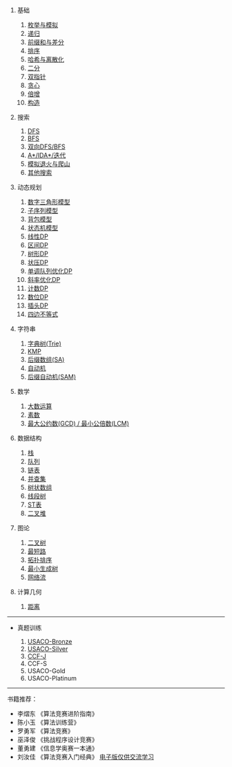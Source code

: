 
1. 基础
   1. [枚举与模拟]()
   2. [递归]()
   3. [前缀和与差分]()
   4. [排序]()
   5. [哈希与离散化]()
   6. [二分]()
   7. [双指针]()
   8. [贪心]()
   9. [倍增]()
   10. [构造]()

2. 搜索
   1. [DFS]()
   2. [BFS]()
   3. [双向DFS/BFS]()
   4. [A*/IDA*/迭代]()
   5. [模拟退火与爬山]()
   6. [其他搜索]()

3. 动态规划
   1. [数字三角形模型]()
   2. [子序列模型]()
   3. [背包模型]()
   4. [状态机模型](./Content/3%20动态规划/状态机模型.html)
   5. [线性DP]()
   6. [区间DP]()
   7. [树形DP]()
   8. [状压DP](./Content/3%20动态规划/状压DP.html)
   9. [单调队列优化DP]()
   10. [斜率优化DP]()
   11. [计数DP]()
   12. [数位DP]()
   13. [插头DP]()
   14. [四边不等式]()
   
4. 字符串
   1. [字典树(Trie)]()
   2. [KMP]()
   3. [后缀数组(SA)]()
   4. [自动机]()
   5. [后缀自动机(SAM)]()

5. 数学
   1. [大数运算](./Content/5%20数学/大数运算.html)
   2. [素数]()
   3. [最大公约数(GCD) / 最小公倍数(LCM)]()
   
6. 数据结构
   1. [栈]()
   2. [队列]()
   3. [链表]()
   4. [并查集]()
   5. [树状数组]()
   6. [线段树]()
   7. [ST表]()
   8. [二叉堆]()

7. 图论
   1. [二叉树](./Content/7%20图论/二叉树.html)
   2. [最短路]()
   3. [拓扑排序]()
   4. [最小生成树]()
   5. [网络流]()

8. 计算几何
   1. [距离]()

---

* 真题训练

   1. [USACO-Bronze](./Content/真题/USACO_Bronze.html)
   2. [USACO-Silver]()
   3. [CCF-J]()
   4. CCF-S
   5. USACO-Gold
   6. USACO-Platinum 
---

书籍推荐：

* 李熠东 《算法竞赛进阶指南》
* 陈小玉 《算法训练营》
* 罗勇军 《算法竞赛》
* 巫泽俊 《挑战程序设计竞赛》
* 董勇建 《信息学奥赛一本通》
* 刘汝佳 《算法竞赛入门经典》
[电子版仅供交流学习](https://www.aliyundrive.com/s/PZFRUW4CgRP)